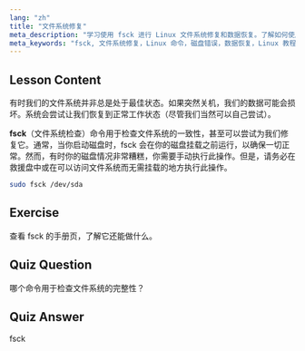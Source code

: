 ```yaml
---
lang: "zh"
title: "文件系统修复"
meta_description: "学习使用 fsck 进行 Linux 文件系统修复和数据恢复。了解如何使用这个基本命令检查和修复磁盘错误。开始你的 Linux 之旅！"
meta_keywords: "fsck, 文件系统修复，Linux 命令，磁盘错误，数据恢复，Linux 教程，初学者指南"
---
```


## Lesson Content

有时我们的文件系统并非总是处于最佳状态。如果突然关机，我们的数据可能会损坏。系统会尝试让我们恢复到正常工作状态（尽管我们当然可以自己尝试）。

**fsck**（文件系统检查）命令用于检查文件系统的一致性，甚至可以尝试为我们修复它。通常，当你启动磁盘时，fsck 会在你的磁盘挂载之前运行，以确保一切正常。然而，有时你的磁盘情况非常糟糕，你需要手动执行此操作。但是，请务必在救援盘中或在可以访问文件系统而无需挂载的地方执行此操作。

```bash
sudo fsck /dev/sda
```

## Exercise

查看 fsck 的手册页，了解它还能做什么。

## Quiz Question

哪个命令用于检查文件系统的完整性？

## Quiz Answer

fsck
